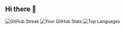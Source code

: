 ## Hi there 👋

<!--
**archit436/archit436** is a ✨ _special_ ✨ repository because its `README.md` (this file) appears on your GitHub profile.

Here are some ideas to get you started:

- 🔭 I’m currently working on ...
- 🌱 I’m currently learning ...
- 👯 I’m looking to collaborate on ...
- 🤔 I’m looking for help with ...
- 💬 Ask me about ...
- 📫 How to reach me: ...
- 😄 Pronouns: ...
- ⚡ Fun fact: ...
-->

![GitHub Streak](https://github-readme-streak-stats.herokuapp.com/?user=archit436&theme=dark)
![Your GitHub Stats](https://github-readme-stats.vercel.app/api?username=archit436&show_icons=true&theme=dark)
![Top Languages](https://github-readme-stats.vercel.app/api/top-langs/?username=archit436&layout=default&theme=dark)


